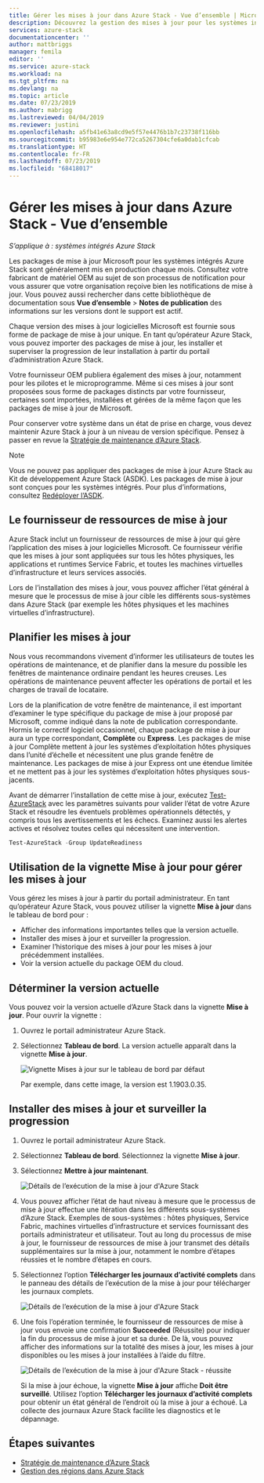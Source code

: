 ```yaml
---
title: Gérer les mises à jour dans Azure Stack - Vue d’ensemble | Microsoft Docs
description: Découvrez la gestion des mises à jour pour les systèmes intégrés Azure Stack.
services: azure-stack
documentationcenter: ''
author: mattbriggs
manager: femila
editor: ''
ms.service: azure-stack
ms.workload: na
ms.tgt_pltfrm: na
ms.devlang: na
ms.topic: article
ms.date: 07/23/2019
ms.author: mabrigg
ms.lastreviewed: 04/04/2019
ms.reviewer: justini
ms.openlocfilehash: a5fb41e63a8cd9e5f57e4476b1b7c23738f116bb
ms.sourcegitcommit: b95983e6e954e772ca5267304cfe6a0dab1cfcab
ms.translationtype: HT
ms.contentlocale: fr-FR
ms.lasthandoff: 07/23/2019
ms.locfileid: "68418017"
---
```

# <a name="manage-updates-in-azure-stack-overview"></a>Gérer les mises à jour dans Azure Stack - Vue d’ensemble

*S’applique à : systèmes intégrés Azure Stack*

Les packages de mise à jour Microsoft pour les systèmes intégrés Azure Stack sont généralement mis en production chaque mois. Consultez votre fabricant de matériel OEM au sujet de son processus de notification pour vous assurer que votre organisation reçoive bien les notifications de mise à jour. Vous pouvez aussi rechercher dans cette bibliothèque de documentation sous **Vue d’ensemble** > **Notes de publication** des informations sur les versions dont le support est actif.

Chaque version des mises à jour logicielles Microsoft est fournie sous forme de package de mise à jour unique. En tant qu’opérateur Azure Stack, vous pouvez importer des packages de mise à jour, les installer et superviser la progression de leur installation à partir du portail d’administration Azure Stack.

Votre fournisseur OEM publiera également des mises à jour, notamment pour les pilotes et le microprogramme. Même si ces mises à jour sont proposées sous forme de packages distincts par votre fournisseur, certaines sont importées, installées et gérées de la même façon que les packages de mise à jour de Microsoft.

Pour conserver votre système dans un état de prise en charge, vous devez maintenir Azure Stack à jour à un niveau de version spécifique. Pensez à passer en revue la [Stratégie de maintenance d’Azure Stack](azure-stack-servicing-policy.md).

> [!NOTE]
> Vous ne pouvez pas appliquer des packages de mise à jour Azure Stack au Kit de développement Azure Stack (ASDK). Les packages de mise à jour sont conçues pour les systèmes intégrés. Pour plus d’informations, consultez [Redéployer l’ASDK](../asdk/asdk-redeploy.md).

## <a name="the-update-resource-provider"></a>Le fournisseur de ressources de mise à jour

Azure Stack inclut un fournisseur de ressources de mise à jour qui gère l’application des mises à jour logicielles Microsoft. Ce fournisseur vérifie que les mises à jour sont appliquées sur tous les hôtes physiques, les applications et runtimes Service Fabric, et toutes les machines virtuelles d’infrastructure et leurs services associés.

Lors de l’installation des mises à jour, vous pouvez afficher l’état général à mesure que le processus de mise à jour cible les différents sous-systèmes dans Azure Stack (par exemple les hôtes physiques et les machines virtuelles d’infrastructure).

## <a name="plan-for-updates"></a>Planifier les mises à jour

Nous vous recommandons vivement d’informer les utilisateurs de toutes les opérations de maintenance, et de planifier dans la mesure du possible les fenêtres de maintenance ordinaire pendant les heures creuses. Les opérations de maintenance peuvent affecter les opérations de portail et les charges de travail de locataire.

Lors de la planification de votre fenêtre de maintenance, il est important d’examiner le type spécifique du package de mise à jour proposé par Microsoft, comme indiqué dans la note de publication correspondante. Hormis le correctif logiciel occasionnel, chaque package de mise à jour aura un type correspondant, **Complète** ou **Express**. Les packages de mise à jour Complète mettent à jour les systèmes d’exploitation hôtes physiques dans l’unité d’échelle et nécessitent une plus grande fenêtre de maintenance. Les packages de mise à jour Express ont une étendue limitée et ne mettent pas à jour les systèmes d’exploitation hôtes physiques sous-jacents.

Avant de démarrer l’installation de cette mise à jour, exécutez [Test-AzureStack](azure-stack-diagnostic-test.md) avec les paramètres suivants pour valider l’état de votre Azure Stack et résoudre les éventuels problèmes opérationnels détectés, y compris tous les avertissements et les échecs. Examinez aussi les alertes actives et résolvez toutes celles qui nécessitent une intervention.  

```powershell
Test-AzureStack -Group UpdateReadiness
```

## <a name="using-the-update-tile-to-manage-updates"></a>Utilisation de la vignette Mise à jour pour gérer les mises à jour

Vous gérez les mises à jour à partir du portail administrateur. En tant qu’opérateur Azure Stack, vous pouvez utiliser la vignette **Mise à jour** dans le tableau de bord pour :

- Afficher des informations importantes telles que la version actuelle.
- Installer des mises à jour et surveiller la progression.
- Examiner l’historique des mises à jour pour les mises à jour précédemment installées.
- Voir la version actuelle du package OEM du cloud.

## <a name="determine-the-current-version"></a>Déterminer la version actuelle

Vous pouvez voir la version actuelle d’Azure Stack dans la vignette **Mise à jour**. Pour ouvrir la vignette :

1. Ouvrez le portail administrateur Azure Stack.
2. Sélectionnez **Tableau de bord**. La version actuelle apparaît dans la vignette **Mise à jour**.

    ![Vignette Mises à jour sur le tableau de bord par défaut](./media/azure-stack-updates/image1.png)

    Par exemple, dans cette image, la version est 1.1903.0.35.

## <a name="install-updates-and-monitor-progress"></a>Installer des mises à jour et surveiller la progression

1. Ouvrez le portail administrateur Azure Stack.
2. Sélectionnez **Tableau de bord**. Sélectionnez la vignette **Mise à jour**.
3. Sélectionnez **Mettre à jour maintenant**.

    ![Détails de l’exécution de la mise à jour d'Azure Stack](media/azure-stack-updates/azure-stack-update-button.png)

4. Vous pouvez afficher l’état de haut niveau à mesure que le processus de mise à jour effectue une itération dans les différents sous-systèmes d’Azure Stack. Exemples de sous-systèmes : hôtes physiques, Service Fabric, machines virtuelles d’infrastructure et services fournissant des portails administrateur et utilisateur. Tout au long du processus de mise à jour, le fournisseur de ressources de mise à jour transmet des détails supplémentaires sur la mise à jour, notamment le nombre d’étapes réussies et le nombre d’étapes en cours.

5. Sélectionnez l’option **Télécharger les journaux d’activité complets** dans le panneau des détails de l’exécution de la mise à jour pour télécharger les journaux complets.

    ![Détails de l’exécution de la mise à jour d'Azure Stack](media/azure-stack-updates/update-run-details.png)

6. Une fois l’opération terminée, le fournisseur de ressources de mise à jour vous envoie une confirmation **Succeeded** (Réussite) pour indiquer la fin du processus de mise à jour et sa durée. De là, vous pouvez afficher des informations sur la totalité des mises à jour, les mises à jour disponibles ou les mises à jour installées à l’aide du filtre.

    ![Détails de l’exécution de la mise à jour d'Azure Stack - réussite](media/azure-stack-updates/update-success.png)

   Si la mise à jour échoue, la vignette **Mise à jour** affiche **Doit être surveillé**. Utilisez l’option **Télécharger les journaux d’activité complets** pour obtenir un état général de l’endroit où la mise à jour a échoué. La collecte des journaux Azure Stack facilite les diagnostics et le dépannage.

## <a name="next-steps"></a>Étapes suivantes

- [Stratégie de maintenance d’Azure Stack](azure-stack-servicing-policy.md) 
- [Gestion des régions dans Azure Stack](azure-stack-region-management.md)
